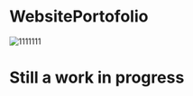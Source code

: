 # WebsitePortofolio
![1111111](https://github.com/razvanelull/WebsitePortofolio/assets/97552279/cb3c6e07-b8b9-4101-bba4-5385b8127935)
# Still a work in progress
